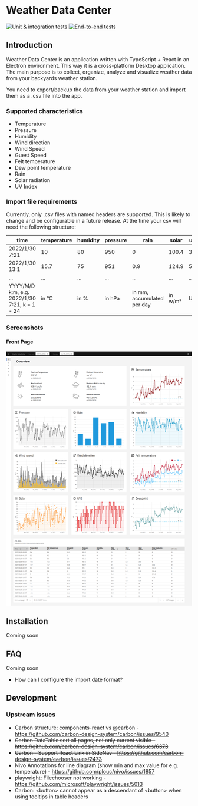# Weather Data Center

[![Unit & integration tests](https://github.com/Daveiano/weather-data-center/actions/workflows/unit-tests.yml/badge.svg)](https://github.com/Daveiano/weather-data-center/actions/workflows/unit-tests.yml)
[![End-to-end tests](https://github.com/Daveiano/weather-data-center/actions/workflows/e2e-tests.yml/badge.svg?branch=develop)](https://github.com/Daveiano/weather-data-center/actions/workflows/e2e-tests.yml)


## Introduction

Weather Data Center is an application written with TypeScript + React in an Electron environment. This way it is a
cross-platform Desktop application. The main purpose is to collect, organize, analyze and visualize weather data 
from your backyards weather station.

You need to export/backup the data from your weather station and import them as a .csv file into the app.

### Supported characteristics

* Temperature
* Pressure
* Humidity
* Wind direction
* Wind Speed
* Guest Speed
* Felt temperature
* Dew point temperature
* Rain
* Solar radiation
* UV Index

### Import file requirements

Currently, only .csv files with named headers are supported. This is likely to change and be configurable in a
future release. At the time your csv will need the following structure:

| time                                          | temperature | humidity | pressure | rain                       | solar   | uvi | wind    | wind_direction | gust    | dew_point | felt_temperature |
|-----------------------------------------------|-------------|----------|----------|----------------------------|---------|-----|---------|----------------|---------|-----------|------------------|
| 2022/1/30 7:21                                | 10          | 80       | 950      | 0                          | 100.4   | 3   | 15      | 303            | 25      | 8         | 10               |
| 2022/1/30 13:1                                | 15.7        | 75       | 951      | 0.9                        | 124.9   | 5   | 12      | 187            | 37      | 10        | 15.7             |
| ...                                           | ...         | ...      | ...      | ...                        | ...     | ... | ...     | ...            | ...     | ...       | ...              |
| YYYY/M/D k:m, e.g. 2022/1/30 7:21, k = 1 - 24 | in °C       | in %     | in hPa   | in mm, accumulated per day | in w/m² | UVI | in km/h | in degree      | in km/h | in °C     | in °C            |

### Screenshots

#### Front Page

<img align="center" alt="Weather Data Center Start Page Screenshot" src="https://raw.githubusercontent.com/Daveiano/weather-data-center/develop/src/main/__image_snapshots__/renderer-small-data-test-ts-start-the-app-with-a-small-set-of-data-overview-page-1-snap.png">

## Installation

Coming soon

## FAQ

Coming soon

* How can I configure the import date format?

## Development

### Upstream issues

* Carbon structure: components-react vs @carbon - https://github.com/carbon-design-system/carbon/issues/9540
* <s>Carbon DataTable sort all pages, not only current visible - https://github.com/carbon-design-system/carbon/issues/6373</s>
* <s>Carbon - Support React Link in SideNav - https://github.com/carbon-design-system/carbon/issues/2473</s>
* Nivo Annotations for line diagram (show min and max value for e.g. temperature) - https://github.com/plouc/nivo/issues/1857
* playwright: Filechooser not working - https://github.com/microsoft/playwright/issues/5013
* Carbon: \<button> cannot appear as a descendant of \<button> when using tooltips in table headers
